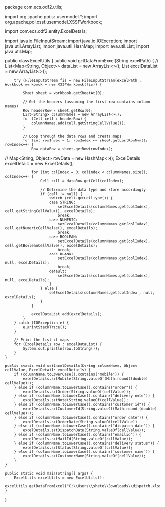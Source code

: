 package com.ecs.odf2.utils;

import org.apache.poi.ss.usermodel.*;
import org.apache.poi.xssf.usermodel.XSSFWorkbook;

import com.ecs.odf2.entity.ExcelDetails;

import java.io.FileInputStream;
import java.io.IOException;
import java.util.ArrayList;
import java.util.HashMap;
import java.util.List;
import java.util.Map;

public class ExcelUtils {
	public void getDataFromExcel(String excelPath) {
//		List<Map<String, Object>> dataList = new ArrayList<>();
		List<ExcelDetails> excelDataList = new ArrayList<>();

		try (FileInputStream fis = new FileInputStream(excelPath); Workbook workbook = new XSSFWorkbook(fis)) {

			Sheet sheet = workbook.getSheetAt(0);

			// Get the headers (assuming the first row contains column names)
			Row headerRow = sheet.getRow(0);
			List<String> columnNames = new ArrayList<>();
			for (Cell cell : headerRow) {
				columnNames.add(cell.getStringCellValue());
			}

			// Loop through the data rows and create maps
			for (int rowIndex = 1; rowIndex <= sheet.getLastRowNum(); rowIndex++) {
				Row dataRow = sheet.getRow(rowIndex);
//				Map<String, Object> rowData = new HashMap<>();
				ExcelDetails excelDetails = new ExcelDetails();

				for (int colIndex = 0; colIndex < columnNames.size(); colIndex++) {
					Cell cell = dataRow.getCell(colIndex);

					// Determine the data type and store accordingly
					if (cell != null) {
						switch (cell.getCellType()) {
						case STRING:
							setExcelDetails(columnNames.get(colIndex), cell.getStringCellValue(), excelDetails);
							break;
						case NUMERIC:
							setExcelDetails(columnNames.get(colIndex), cell.getNumericCellValue(), excelDetails);
							break;
						case BOOLEAN:
							setExcelDetails(columnNames.get(colIndex), cell.getBooleanCellValue(), excelDetails);
							break;
						case BLANK:
							setExcelDetails(columnNames.get(colIndex), null, excelDetails);
							break;
						default:
							setExcelDetails(columnNames.get(colIndex), null, excelDetails);
						}
					} else {
						setExcelDetails(columnNames.get(colIndex), null, excelDetails);
					}
				}

				excelDataList.add(excelDetails);
			}
		} catch (IOException e) {
			e.printStackTrace();
		}

		// Print the list of maps
		for (ExcelDetails row : excelDataList) {
			System.out.println(row.toString());
		}
	}

	public static void setExcelDetails(String columnName, Object cellValue, ExcelDetails excelDetails) {
		if (columnName.toLowerCase().contains("mobile")) {
			excelDetails.setMobile(String.valueOf(Math.round((double) cellValue)));
		} else if (columnName.toLowerCase().contains("order")) {
			excelDetails.setOrder(String.valueOf(cellValue));
		} else if (columnName.toLowerCase().contains("delivery note")) {
			excelDetails.setNote(String.valueOf(cellValue));
		} else if (columnName.toLowerCase().contains("customer id")) {
			excelDetails.setCustomerId(String.valueOf(Math.round((double) cellValue)));
		} else if (columnName.toLowerCase().contains("order date")) {
			excelDetails.setOrderDate(String.valueOf(cellValue));
		} else if (columnName.toLowerCase().contains("dispatch date")) {
			excelDetails.setDispatchDate(String.valueOf(cellValue));
		} else if (columnName.toLowerCase().contains("emailid")) {
			excelDetails.setMailId(String.valueOf(cellValue));
		} else if (columnName.toLowerCase().contains("delivery status")) {
			excelDetails.setStatus(String.valueOf(cellValue));
		} else if (columnName.toLowerCase().contains("customer name")) {
			excelDetails.setCustomerName(String.valueOf(cellValue));
		}
	}

	public static void main(String[] args) {
		ExcelUtils excelUtils = new ExcelUtils();
		excelUtils.getDataFromExcel("C:\\Users\\shete\\Downloads\\dispatch.xlsx");
	}
}
